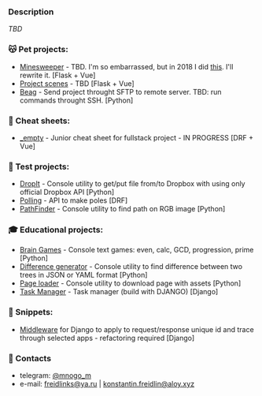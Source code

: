 ### Description
_TBD_

### 😽 Pet projects:
* [Minesweeper](https://mine.aloy.xyz) - TBD. I'm so embarrassed, but in 2018 I did [this](https://github.com/mnogom/minesweeper). I'll rewrite it. [Flask + Vue]
* [Project scenes](https://dev.project.aloy.xyz/) - TBD [Flask + Vue]
* [Beag](https://github.com/mnogom/beget-agent) - Send project throught SFTP to remote server. TBD: run commands throught SSH. [Python]

### 📓 Cheat sheets:
* [_empty](https://github.com/mnogom/_empty) - Junior cheat sheet for fullstack project - IN PROGRESS [DRF + Vue]

### 🧷 Test projects:
* [DropIt](https://github.com/mnogom/dropit) - Console utility to get/put file from/to Dropbox with using only official Dropbox API [Python]
* [Polling](https://github.com/mnogom/polling) - API to make poles [DRF]
* [PathFinder](https://github.com/mnogom/pathfinder) - Console utility to find path on RGB image [Python]

### 🎓 Educational projects:
* [Brain Games](https://github.com/mnogom/python-project-lvl1) - Console text games: even, calc, GCD, progression, prime [Python]
* [Difference generator](https://github.com/mnogom/python-project-lvl2) - Console utility to find difference between two trees in JSON or YAML format [Python]
* [Page loader](https://github.com/mnogom/python-project-lvl3) - Console utility to download page with assets [Python]
* [Task Manager](https://github.com/mnogom/python-project-lvl4) - Task manager (build with DJANGO) [Django]

### 📄 Snippets:
* [Middleware](https://github.com/mnogom/_empty/blob/283002ac15a0d5c324f04a2b3a5d72171425b093/backend/backend/backend/middleware/trace_middleware.py) for Django to apply to request/response unique id and trace through selected apps - refactoring required [Django]

### 📇 Contacts
* telegram: [@mnogo_m](https://t.me/mnogo_m)
* e-mail: freidlinks@ya.ru | konstantin.freidlin@aloy.xyz


<!--
**mnogom/mnogom** is a ✨ _special_ ✨ repository because its `README.md` (this file) appears on your GitHub profile.

Here are some ideas to get you started:

- 🔭 I’m currently working on ...
- 🌱 I’m currently learning ...
- 👯 I’m looking to collaborate on ...
- 🤔 I’m looking for help with ...
- 💬 Ask me about ...
- 📫 How to reach me: ...
- 😄 Pronouns: ...
- ⚡ Fun fact: ...
-->
